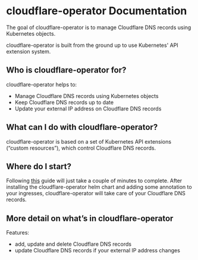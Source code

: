 # cloudflare-operator Documentation

The goal of cloudflare-operator is to manage Cloudflare DNS records using Kubernetes objects.

cloudflare-operator is built from the ground up to use Kubernetes' API extension system.

## Who is cloudflare-operator for?

cloudflare-operator helps to:

- Manage Cloudflare DNS records using Kubernetes objects
- Keep Cloudflare DNS records up to date
- Update your external IP address on Cloudflare DNS records

## What can I do with cloudflare-operator?

cloudflare-operator is based on a set of Kubernetes API extensions (“custom resources”), which control Cloudflare DNS records.

## Where do I start?

Following [this](https://containeroo.github.io/cloudflare-operator/getting_started/) guide will just take a couple of minutes to complete. After installing the cloudflare-operator helm chart and adding some annotation to your ingresses, cloudflare-operator will take care of your Cloudflare DNS records.

## More detail on what’s in cloudflare-operator

Features:

- add, update and delete Cloudflare DNS records
- update Cloudflare DNS records if your external IP address changes
